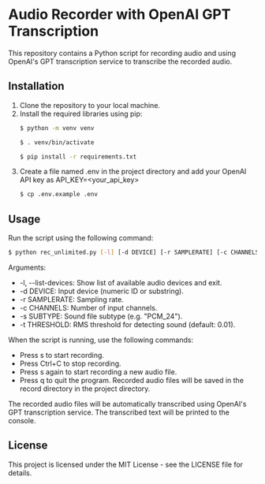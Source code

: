 # Audio Recorder with OpenAI GPT Transcription

This repository contains a Python script for recording audio and using OpenAI's GPT transcription service to transcribe the recorded audio.

## Installation

1. Clone the repository to your local machine.
2. Install the required libraries using pip:
   ```bash
   $ python -m venv venv
   ```
   ```bash
   $ . venv/bin/activate
   ```
   ```bash
   $ pip install -r requirements.txt
   ```
3. Create a file named .env in the project directory and add your OpenAI API key as API_KEY=<your_api_key>
   ```bash
   $ cp .env.example .env
   ```

## Usage

Run the script using the following command:

```bash
$ python rec_unlimited.py [-l] [-d DEVICE] [-r SAMPLERATE] [-c CHANNELS] [-s SUBTYPE] [-t THRESHOLD]
```

Arguments:

- -l, --list-devices: Show list of available audio devices and exit.
- -d DEVICE: Input device (numeric ID or substring).
- -r SAMPLERATE: Sampling rate.
- -c CHANNELS: Number of input channels.
- -s SUBTYPE: Sound file subtype (e.g. "PCM_24").
- -t THRESHOLD: RMS threshold for detecting sound (default: 0.01).

When the script is running, use the following commands:

- Press s to start recording.
- Press Ctrl+C to stop recording.
- Press s again to start recording a new audio file.
- Press q to quit the program.
  Recorded audio files will be saved in the record directory in the project directory.

The recorded audio files will be automatically transcribed using OpenAI's GPT transcription service. The transcribed text will be printed to the console.

## License

This project is licensed under the MIT License - see the LICENSE file for details.

